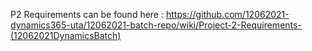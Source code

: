 P2 Requirements can be found here : https://github.com/12062021-dynamics365-uta/12062021-batch-repo/wiki/Project-2-Requirements-(12062021DynamicsBatch)
